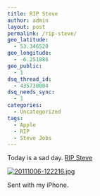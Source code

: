 ```yaml
---
title: RIP Steve
author: admin
layout: post
permalink: /rip-steve/
geo_latitude:
  - 53.346520
geo_longitude:
  - -6.251886
geo_public:
  - 1
dsq_thread_id:
  - 435730804
dsq_needs_sync:
  - 1
categories:
  - Uncategorized
tags:
  - Apple
  - RIP
  - Steve Jobs
---
```

Today is a sad day. [RIP Steve][1]

[<img src="http://blog.lotas-smartman.net/wp-content/uploads/2011/10/20111006-122216.jpg" alt="20111006-122216.jpg" class="alignnone size-full" />][2]

Sent with my iPhone.

 [1]: http://www.apple.com/stevejobs
 [2]: http://blog.lotas-smartman.net/wp-content/uploads/2011/10/20111006-122216.jpg